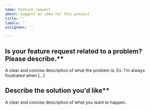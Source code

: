```yaml
---
name: Feature request
about: Suggest an idea for this project
title: ''
labels: ''
assignees: ''

---
```


## Is your feature request related to a problem? Please describe.**
A clear and concise description of what the problem is. Ex. I'm always frustrated when [...]

## Describe the solution you'd like**
A clear and concise description of what you want to happen.
